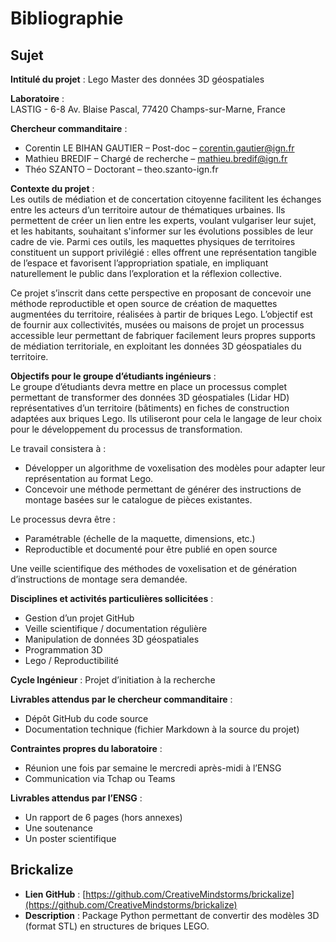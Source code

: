 # Bibliographie

## Sujet

**Intitulé du projet** : Lego Master des données 3D géospatiales  

**Laboratoire** :  
LASTIG - 6-8 Av. Blaise Pascal, 77420 Champs-sur-Marne, France  

**Chercheur commanditaire** :  
- Corentin LE BIHAN GAUTIER – Post-doc – corentin.gautier@ign.fr  
- Mathieu BREDIF – Chargé de recherche – mathieu.bredif@ign.fr  
- Théo SZANTO – Doctorant – theo.szanto-ign.fr  

**Contexte du projet** :  
Les outils de médiation et de concertation citoyenne facilitent les échanges entre les acteurs d’un territoire autour de thématiques urbaines. Ils permettent de créer un lien entre les experts, voulant vulgariser leur sujet, et les habitants, souhaitant s'informer sur les évolutions possibles de leur cadre de vie. Parmi ces outils, les maquettes physiques de territoires constituent un support privilégié : elles offrent une représentation tangible de l’espace et favorisent l’appropriation spatiale, en impliquant naturellement le public dans l’exploration et la réflexion collective.  

Ce projet s’inscrit dans cette perspective en proposant de concevoir une méthode reproductible et open source de création de maquettes augmentées du territoire, réalisées à partir de briques Lego. L’objectif est de fournir aux collectivités, musées ou maisons de projet un processus accessible leur permettant de fabriquer facilement leurs propres supports de médiation territoriale, en exploitant les données 3D géospatiales du territoire.

**Objectifs pour le groupe d’étudiants ingénieurs** :  
Le groupe d’étudiants devra mettre en place un processus complet permettant de transformer des données 3D géospatiales (Lidar HD) représentatives d’un territoire (bâtiments) en fiches de construction adaptées aux briques Lego. Ils utiliseront pour cela le langage de leur choix pour le développement du processus de transformation.  

Le travail consistera à :  
- Développer un algorithme de voxelisation des modèles pour adapter leur représentation au format Lego.  
- Concevoir une méthode permettant de générer des instructions de montage basées sur le catalogue de pièces existantes.  

Le processus devra être :  
- Paramétrable (échelle de la maquette, dimensions, etc.)  
- Reproductible et documenté pour être publié en open source  

Une veille scientifique des méthodes de voxelisation et de génération d’instructions de montage sera demandée.

**Disciplines et activités particulières sollicitées** :  
- Gestion d’un projet GitHub  
- Veille scientifique / documentation régulière  
- Manipulation de données 3D géospatiales  
- Programmation 3D  
- Lego / Reproductibilité  

**Cycle Ingénieur** : Projet d’initiation à la recherche  

**Livrables attendus par le chercheur commanditaire** :  
- Dépôt GitHub du code source  
- Documentation technique (fichier Markdown à la source du projet)  

**Contraintes propres du laboratoire** :  
- Réunion une fois par semaine le mercredi après-midi à l’ENSG  
- Communication via Tchap ou Teams  

**Livrables attendus par l’ENSG** :  
- Un rapport de 6 pages (hors annexes)  
- Une soutenance  
- Un poster scientifique  

## Brickalize

- **Lien GitHub** : [https://github.com/CreativeMindstorms/brickalize](https://github.com/CreativeMindstorms/brickalize)  
- **Description** : Package Python permettant de convertir des modèles 3D (format STL) en structures de briques LEGO.





